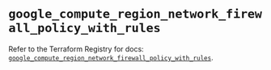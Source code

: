 # `google_compute_region_network_firewall_policy_with_rules`

Refer to the Terraform Registry for docs: [`google_compute_region_network_firewall_policy_with_rules`](https://registry.terraform.io/providers/hashicorp/google/6.49.3/docs/resources/compute_region_network_firewall_policy_with_rules).
